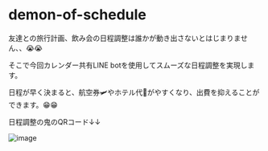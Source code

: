 # demon-of-schedule

友達との旅行計画、飲み会の日程調整は誰かが動き出さないとはじまりません、、😭😭

そこで今回カレンダー共有LINE botを使用してスムーズな日程調整を実現します。

日程が早く決まると、航空券🛩やホテル代🏨がやすくなり、出費を抑えることができます。😁😁

日程調整の鬼のQRコード↓↓



![image](https://github.com/user-attachments/assets/cd3d1dd6-f90a-4f97-b3b7-90c355bc9539)
